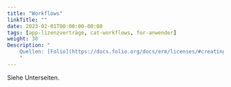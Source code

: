 ```yaml
---
title: "Workflows"
linkTitle: ""
date: 2023-02-01T00:00:00-00:00
tags: [app-lizenzverträge, cat-workflows, for-anwender]
weight: 30
Description: "
    Quellen: [Folio](https://docs.folio.org/docs/erm/licenses/#creating-a-license) & [GBV](https://info.gbv.de/pages/viewpage.action?pageId=846266386)
    "
---
```


Siehe Unterseiten.
